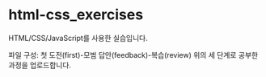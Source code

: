 # html-css_exercises

HTML/CSS/JavaScript를 사용한 실습입니다.

파일 구성: 첫 도전(first)-모범 답안(feedback)-복습(review)
위의 세 단계로 공부한 과정을 업로드합니다.
